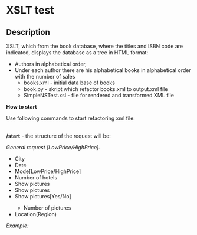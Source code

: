 # XSLT test
## Description
XSLT, which from the book database, where the titles and ISBN code are indicated, displays the database as a tree in HTML format:
- Authors in alphabetical order,
- Under each author there are his alphabetical books in alphabetical order with the number of sales
  <ul>
      <li>books.xml - initial data base of books</li> 
      <li>book.py - skript which refactor books.xml to output.xml file</li>
      <li>SimpleNSTest.xsl - file for rendered and transformed XML file</li>
  </ul>



**How to start**
<p>Use following commands to start refactoring xml file:</p>

<br><b>/start</b> - the structure of the request will be:
<div><em>General request [LowPrice/HighPrice].</em></div>
    <ul>
        <li>City</li>
        <li>Date</li>
        <li>Mode[LowPrice/HighPrice]</li>
        <li>Number of hotels</li>
        <li>Show pictures</li>
        <li>Show pictures</li>
        <li>Show pictures[Yes/No]</li>
            <ul>
                <li>Number of pictures</li>
            </ul>
        <li>Location(Region)</li>
    </ul>

<div><em>Example:</em></div>


